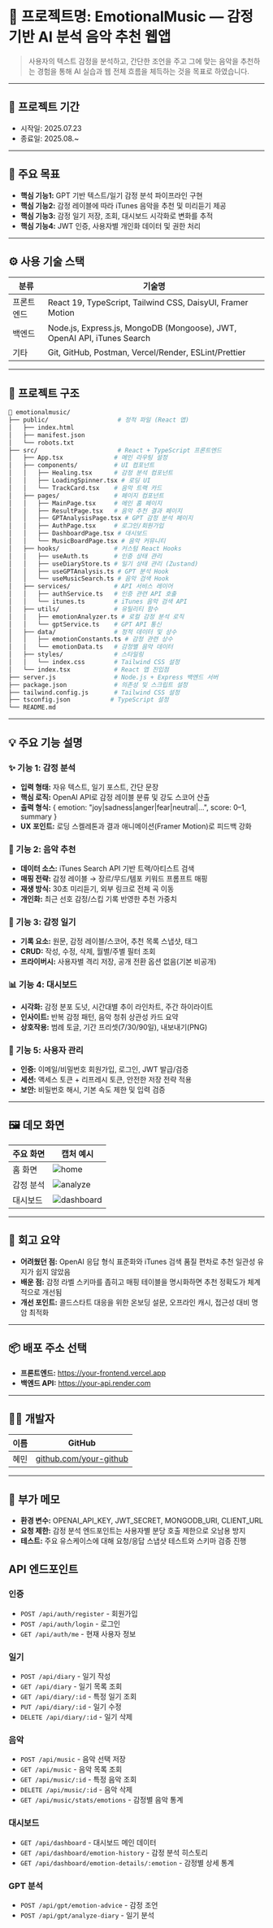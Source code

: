 # 📌 프로젝트명: EmotionalMusic — 감정 기반 AI 분석 음악 추천 웹앱

> 사용자의 텍스트 감정을 분석하고, 간단한 조언을 주고 그에 맞는 음악을 추천하는 경험을 통해 AI 실습과 웹 전체 흐름을 체득하는 것을 목표로 하였습니다.

---

## 📆 프로젝트 기간

- 시작일: 2025.07.23
- 종료일: 2025.08.~

---

## 🎯 주요 목표

- **핵심 기능1:** GPT 기반 텍스트/일기 감정 분석 파이프라인 구현
- **핵심 기능2:** 감정 레이블에 따라 iTunes 음악을 추천 및 미리듣기 제공
- **핵심 기능3:** 감정 일기 저장, 조회, 대시보드 시각화로 변화를 추적
- **핵심 기능4:** JWT 인증, 사용자별 개인화 데이터 및 권한 처리

---

## ⚙️ 사용 기술 스택

| 분류       | 기술명                                                                  |
| ---------- | ----------------------------------------------------------------------- |
| 프론트엔드 | React 19, TypeScript, Tailwind CSS, DaisyUI, Framer Motion              |
| 백엔드     | Node.js, Express.js, MongoDB (Mongoose), JWT, OpenAI API, iTunes Search |
| 기타       | Git, GitHub, Postman, Vercel/Render, ESLint/Prettier                    |

---

## 🧱 프로젝트 구조

```bash
📁 emotionalmusic/
├── public/                   # 정적 파일 (React 앱)
│   ├── index.html
│   ├── manifest.json
│   └── robots.txt
├── src/                      # React + TypeScript 프론트엔드
│   ├── App.tsx              # 메인 라우팅 설정
│   ├── components/          # UI 컴포넌트
│   │   ├── Healing.tsx      # 감정 분석 컴포넌트
│   │   ├── LoadingSpinner.tsx # 로딩 UI
│   │   └── TrackCard.tsx    # 음악 트랙 카드
│   ├── pages/               # 페이지 컴포넌트
│   │   ├── MainPage.tsx     # 메인 홈 페이지
│   │   ├── ResultPage.tsx   # 음악 추천 결과 페이지
│   │   ├── GPTAnalysisPage.tsx # GPT 감정 분석 페이지
│   │   ├── AuthPage.tsx     # 로그인/회원가입
│   │   ├── DashboardPage.tsx # 대시보드
│   │   └── MusicBoardPage.tsx # 음악 커뮤니티
│   ├── hooks/               # 커스텀 React Hooks
│   │   ├── useAuth.ts       # 인증 상태 관리
│   │   ├── useDiaryStore.ts # 일기 상태 관리 (Zustand)
│   │   ├── useGPTAnalysis.ts # GPT 분석 Hook
│   │   └── useMusicSearch.ts # 음악 검색 Hook
│   ├── services/            # API 서비스 레이어
│   │   ├── authService.ts   # 인증 관련 API 호출
│   │   └── itunes.ts        # iTunes 음악 검색 API
│   ├── utils/               # 유틸리티 함수
│   │   ├── emotionAnalyzer.ts # 로컬 감정 분석 로직
│   │   └── gptService.ts    # GPT API 통신
│   ├── data/                # 정적 데이터 및 상수
│   │   ├── emotionConstants.ts # 감정 관련 상수
│   │   └── emotionData.ts   # 감정별 음악 데이터
│   ├── styles/              # 스타일링
│   │   └── index.css        # Tailwind CSS 설정
│   └── index.tsx            # React 앱 진입점
├── server.js                # Node.js + Express 백엔드 서버
├── package.json             # 의존성 및 스크립트 설정
├── tailwind.config.js       # Tailwind CSS 설정
├── tsconfig.json           # TypeScript 설정
└── README.md
```

---

## 💡 주요 기능 설명

### ✨ 기능 1: 감정 분석

- **입력 형태:** 자유 텍스트, 일기 포스트, 간단 문장
- **핵심 로직:** OpenAI API로 감정 레이블 분류 및 강도 스코어 산출
- **출력 형식:** { emotion: "joy|sadness|anger|fear|neutral|...", score: 0–1, summary }
- **UX 포인트:** 로딩 스켈레톤과 결과 애니메이션(Framer Motion)로 피드백 강화

### 🎵 기능 2: 음악 추천

- **데이터 소스:** iTunes Search API 기반 트랙/아티스트 검색
- **매핑 전략:** 감정 레이블 → 장르/무드/템포 키워드 프롬프트 매핑
- **재생 방식:** 30초 미리듣기, 외부 링크로 전체 곡 이동
- **개인화:** 최근 선호 감정/스킵 기록 반영한 추천 가중치

### 📝 기능 3: 감정 일기

- **기록 요소:** 원문, 감정 레이블/스코어, 추천 목록 스냅샷, 태그
- **CRUD:** 작성, 수정, 삭제, 월별/주별 필터 조회
- **프라이버시:** 사용자별 격리 저장, 공개 전환 옵션 없음(기본 비공개)

### 📊 기능 4: 대시보드

- **시각화:** 감정 분포 도넛, 시간대별 추이 라인차트, 주간 하이라이트
- **인사이트:** 반복 감정 패턴, 음악 청취 상관성 카드 요약
- **상호작용:** 범례 토글, 기간 프리셋(7/30/90일), 내보내기(PNG)

### 👤 기능 5: 사용자 관리

- **인증:** 이메일/비밀번호 회원가입, 로그인, JWT 발급/검증
- **세션:** 액세스 토큰 + 리프레시 토큰, 안전한 저장 전략 적용
- **보안:** 비밀번호 해시, 기본 속도 제한 및 입력 검증

---

## 🖼️ 데모 화면

| 주요 화면 | 캡처 예시                            |
| --------- | ------------------------------------ |
| 홈 화면   | ![home](./assets/home.png)           |
| 감정 분석 | ![analyze](./assets/analyze.gif)     |
| 대시보드  | ![dashboard](./assets/dashboard.png) |

---

## 🧠 회고 요약

- **어려웠던 점:** OpenAI 응답 형식 표준화와 iTunes 검색 품질 편차로 추천 일관성 유지가 쉽지 않았음
- **배운 점:** 감정 라벨 스키마를 좁히고 매핑 테이블을 명시화하면 추천 정확도가 체계적으로 개선됨
- **개선 포인트:** 콜드스타트 대응을 위한 온보딩 설문, 오프라인 캐시, 접근성 대비 명암 최적화

---

## 📦 배포 주소 선택

- **프론트엔드:** https://your-frontend.vercel.app
- **백엔드 API:** https://your-api.render.com

---

## 🙋‍♀️ 개발자

| 이름 | GitHub                                                   |
| ---- | -------------------------------------------------------- |
| 혜민 | [github.com/your-github](https://github.com/your-github) |

---

## 🔎 부가 메모

- **환경 변수:** OPENAI_API_KEY, JWT_SECRET, MONGODB_URI, CLIENT_URL
- **요청 제한:** 감정 분석 엔드포인트는 사용자별 분당 호출 제한으로 오남용 방지
- **테스트:** 주요 유스케이스에 대해 요청/응답 스냅샷 테스트와 스키마 검증 진행

## API 엔드포인트

### 인증

- `POST /api/auth/register` - 회원가입
- `POST /api/auth/login` - 로그인
- `GET /api/auth/me` - 현재 사용자 정보

### 일기

- `POST /api/diary` - 일기 작성
- `GET /api/diary` - 일기 목록 조회
- `GET /api/diary/:id` - 특정 일기 조회
- `PUT /api/diary/:id` - 일기 수정
- `DELETE /api/diary/:id` - 일기 삭제

### 음악

- `POST /api/music` - 음악 선택 저장
- `GET /api/music` - 음악 목록 조회
- `GET /api/music/:id` - 특정 음악 조회
- `DELETE /api/music/:id` - 음악 삭제
- `GET /api/music/stats/emotions` - 감정별 음악 통계

### 대시보드

- `GET /api/dashboard` - 대시보드 메인 데이터
- `GET /api/dashboard/emotion-history` - 감정 분석 히스토리
- `GET /api/dashboard/emotion-details/:emotion` - 감정별 상세 통계

### GPT 분석

- `POST /api/gpt/emotion-advice` - 감정 조언
- `POST /api/gpt/analyze-diary` - 일기 분석
